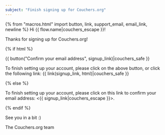 ```yaml
---
subject: "Finish signing up for Couchers.org"
---
```


{% from "macros.html" import button, link, support_email, email_link, newline %}
Hi {{ flow.name|couchers_escape }}!

Thanks for signing up for Couchers.org!

{% if html %}

{{ button("Confirm your email address", signup_link)|couchers_safe }}

To finish setting up your account, please click on the above button, or click the following link: {{ link(signup_link, html)|couchers_safe }}

{% else %}

To finish setting up your account, please click on this link to confirm your email address: <{{ signup_link|couchers_escape }}>.

{% endif %}

See you in a bit :)

The Couchers.org team
